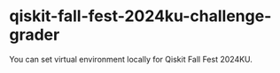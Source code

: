 # qiskit-fall-fest-2024ku-challenge-grader
You can set virtual environment locally for Qiskit Fall Fest 2024KU.
